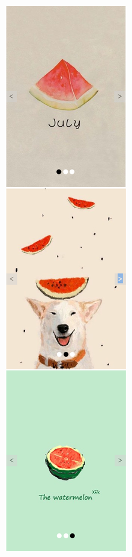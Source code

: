 ![Image text](./img-folder/1.png)
![Image text](./img-folder/2.png)
![Image text](./img-folder/3.png)
